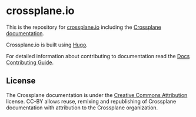 # crossplane.io

This is the repository for [crossplane.io](https://crossplane.io/) including the [Crossplane documentation](https://crossplane.io/docs).

Crossplane.io is built using [Hugo](https://gohugo.io/).

For detailed information about contributing to documentation read the [Docs Contributing Guide](https://crossplane.io/master/contributing/docs/).

## License
The Crossplane documentation is under the [Creative Commons Attribution](https://creativecommons.org/licenses/by/4.0/) license. CC-BY allows reuse, remixing and republishing of Crossplane documentation with attribution to the Crossplane organization.
